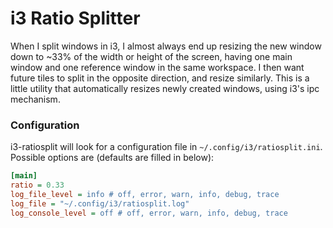 # i3 Ratio Splitter

When I split windows in i3, I almost always end up resizing the new window down to ~33% of the width or height of the screen, having one main window and one reference window in the same workspace. I then want future tiles to split in the opposite direction, and resize similarly. This is a little utility that automatically resizes newly created windows, using i3's ipc mechanism.

### Configuration

i3-ratiosplit will look for a configuration file in `~/.config/i3/ratiosplit.ini`. Possible options are (defaults are filled in below):

```ini
[main]
ratio = 0.33
log_file_level = info # off, error, warn, info, debug, trace
log_file = "~/.config/i3/ratiosplit.log"
log_console_level = off # off, error, warn, info, debug, trace
```

